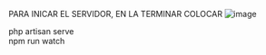PARA INICAR EL SERVIDOR, EN LA TERMINAR COLOCAR 
![image](https://github.com/user-attachments/assets/6f62e0a7-3103-40ee-a10f-9d801be56f47)

php artisan serve     
npm run watch
